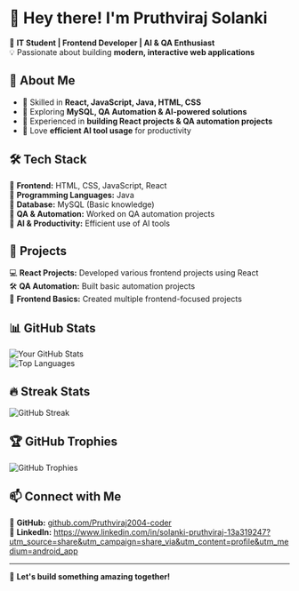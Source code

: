 # 👋 Hey there! I'm Pruthviraj Solanki  

🚀 **IT Student | Frontend Developer | AI & QA Enthusiast**  
💡 Passionate about building **modern, interactive web applications**  

## 🌟 About Me  
- 🔹 Skilled in **React, JavaScript, Java, HTML, CSS**  
- 🔹 Exploring **MySQL, QA Automation & AI-powered solutions**  
- 🔹 Experienced in **building React projects & QA automation projects**  
- 🔹 Love **efficient AI tool usage** for productivity  

## 🛠️ Tech Stack  
🔹 **Frontend:** HTML, CSS, JavaScript, React  
🔹 **Programming Languages:** Java  
🔹 **Database:** MySQL (Basic knowledge)  
🔹 **QA & Automation:** Worked on QA automation projects  
🔹 **AI & Productivity:** Efficient use of AI tools  

## 📌 Projects  
💻 **React Projects:** Developed various frontend projects using React  
🛠️ **QA Automation:** Built basic automation projects  
🎨 **Frontend Basics:** Created multiple frontend-focused projects  

## 📊 GitHub Stats  

![Your GitHub Stats](https://github-readme-stats.vercel.app/api?username=Pruthviraj2004-coder&show_icons=true&theme=radical)  
![Top Languages](https://github-readme-stats.vercel.app/api/top-langs/?username=Pruthviraj2004-coder&layout=compact&theme=radical)  

## 🔥 Streak Stats  
![GitHub Streak](https://github-readme-streak-stats.herokuapp.com/?user=Pruthviraj2004-coder&theme=radical)  

## 🏆 GitHub Trophies  
![GitHub Trophies](https://github-profile-trophy.vercel.app/?username=Pruthviraj2004-coder&theme=radical)  
 

## 📫 Connect with Me  
🔗 **GitHub:** [github.com/Pruthviraj2004-coder](https://github.com/Pruthviraj2004-coder)  
🔗 **LinkedIn:** https://www.linkedin.com/in/solanki-pruthviraj-13a319247?utm_source=share&utm_campaign=share_via&utm_content=profile&utm_medium=android_app   

---

🚀 **Let's build something amazing together!**  

